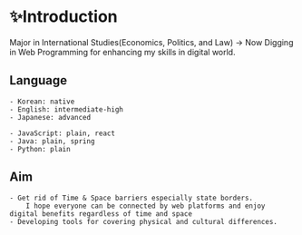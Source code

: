 # ✨Introduction

Major in International Studies(Economics, Politics, and Law)
-> Now Digging in Web Programming for enhancing my skills in digital world.

## Language
    - Korean: native
    - English: intermediate-high
    - Japanese: advanced
    
    - JavaScript: plain, react
    - Java: plain, spring
    - Python: plain

## Aim
    - Get rid of Time & Space barriers especially state borders. 
        I hope everyone can be connected by web platforms and enjoy digital benefits regardless of time and space
    - Developing tools for covering physical and cultural differences.
        
